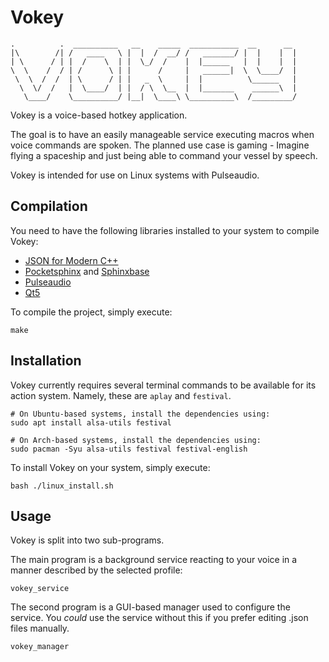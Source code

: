 # Vokey
```
.          .  __________   __    _____  ___________  __      __
|\        /| /   ____   \ |  |  /  __/ /   _______/ |  |    |  |
| \      / | |  /    \  | |  \_/  /    |  |______   |  |    |  |
\  \    /  / | /      \ | |      /     |   ______|  \  \____/  |
 \  \  /  /  | \      / | |   _  \     |  |          \______   |
  \  \/  /   |  \____/  | |  / \  \__  |  |_______    ______\  |
   \____/    \__________/ |__|  \____\ \__________\  /_________/
```
Vokey is a voice-based hotkey application.

The goal is to have an easily manageable service executing macros when voice commands are spoken.
The planned use case is gaming - Imagine flying a spaceship and just being able to command your vessel by speech.

Vokey is intended for use on Linux systems with Pulseaudio.

## Compilation
You need to have the following libraries installed to your system to compile Vokey:

- [JSON for Modern C++](https://github.com/nlohmann/json)
- [Pocketsphinx](https://github.com/cmusphinx/pocketsphinx) and [Sphinxbase](https://github.com/cmusphinx/sphinxbase)
- [Pulseaudio](https://www.freedesktop.org/wiki/Software/PulseAudio/)
- [Qt5](https://www.qt.io/download-open-source)

To compile the project, simply execute:

```
make
```

## Installation
Vokey currently requires several terminal commands to be available for its action system.
Namely, these are `aplay` and `festival`.

```
# On Ubuntu-based systems, install the dependencies using:
sudo apt install alsa-utils festival

# On Arch-based systems, install the dependencies using:
sudo pacman -Syu alsa-utils festival festival-english
```

To install Vokey on your system, simply execute:

```
bash ./linux_install.sh
```

## Usage
Vokey is split into two sub-programs.

The main program is a background service reacting to your voice in a manner described by the selected profile:

```
vokey_service
```

The second program is a GUI-based manager used to configure the service.
You *could* use the service without this if you prefer editing .json files manually.

```
vokey_manager
```
